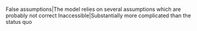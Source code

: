 False assumptions|The model relies on several assumptions which are probably not correct
Inaccessible|Substantially more complicated than the status quo
